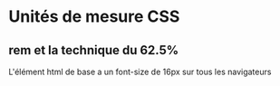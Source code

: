 # Unités de mesure CSS

## rem et la technique du 62.5%

L'élément html de base a un font-size de 16px sur tous les navigateurs
